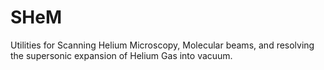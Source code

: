 # SHeM
Utilities for Scanning Helium Microscopy, Molecular beams, and resolving the supersonic expansion of Helium Gas into vacuum.
